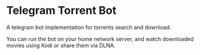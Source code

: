 # Telegram Torrent Bot

A telegram bot implementation for torrents search and download.

You can run the bot on your home network server, and watch downloaded movies using Kodi or share them via DLNA.
